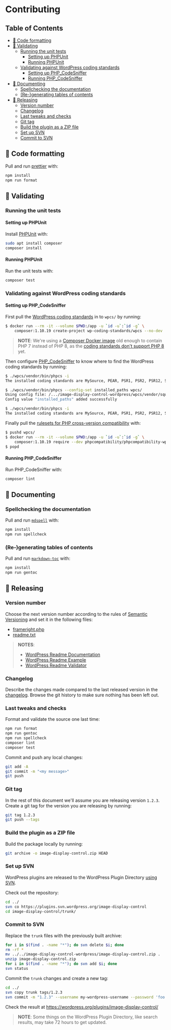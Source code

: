 # Contributing

## Table of Contents

<!-- toc -->

- [:floppy_disk: Code formatting](#floppy_disk-code-formatting)
- [:memo: Validating](#memo-validating)
  * [Running the unit tests](#running-the-unit-tests)
    + [Setting up PHPUnit](#setting-up-phpunit)
    + [Running PHPUnit](#running-phpunit)
  * [Validating against WordPress coding standards](#validating-against-wordpress-coding-standards)
    + [Setting up PHP_CodeSniffer](#setting-up-php_codesniffer)
    + [Running PHP_CodeSniffer](#running-php_codesniffer)
- [:bookmark_tabs: Documenting](#bookmark_tabs-documenting)
  * [Spellchecking the documentation](#spellchecking-the-documentation)
  * [(Re-)generating tables of contents](#re-generating-tables-of-contents)
- [:gift: Releasing](#gift-releasing)
  * [Version number](#version-number)
  * [Changelog](#changelog)
  * [Last tweaks and checks](#last-tweaks-and-checks)
  * [Git tag](#git-tag)
  * [Build the plugin as a ZIP file](#build-the-plugin-as-a-zip-file)
  * [Set up SVN](#set-up-svn)
  * [Commit to SVN](#commit-to-svn)

<!-- tocstop -->

## :floppy_disk: Code formatting

Pull and run [prettier](https://github.com/prettier/plugin-php) with:

```bash
npm install
npm run format
```

## :memo: Validating

### Running the unit tests

#### Setting up PHPUnit

Install [PHPUnit](https://phpunit.readthedocs.io/en/9.5/installation.html)
with:

```bash
sudo apt install composer
composer install
```

#### Running PHPUnit

Run the unit tests with:

```bash
composer test
```

### Validating against WordPress coding standards

#### Setting up PHP_CodeSniffer

First pull the
[WordPress coding standards](https://github.com/WordPress/WordPress-Coding-Standards)
in to `wpcs/` by running:

```bash
$ docker run --rm -it --volume $PWD:/app -u `id -u`:`id -g` \
    composer:1.10.19 create-project wp-coding-standards/wpcs --no-dev
```

> **NOTE**: We're using a
> [Composer Docker image](https://hub.docker.com/_/composer/) old enough to
> contain PHP 7 instead of PHP 8, as the
> [coding standards don't support PHP 8](https://github.com/WordPress/WordPress-Coding-Standards/issues/2070)
> yet.

Then configure [PHP_CodeSniffer](https://github.com/squizlabs/PHP_CodeSniffer)
to know where to find the WordPress coding standards by running:

```bash
$ ./wpcs/vendor/bin/phpcs -i
The installed coding standards are MySource, PEAR, PSR1, PSR2, PSR12, Squiz and Zend

$ ./wpcs/vendor/bin/phpcs --config-set installed_paths wpcs/
Using config file: /.../image-display-control-wordpress/wpcs/vendor/squizlabs/php_codesniffer/CodeSniffer.conf
Config value "installed_paths" added successfully

$ ./wpcs/vendor/bin/phpcs -i
The installed coding standards are MySource, PEAR, PSR1, PSR2, PSR12, Squiz, Zend, WordPress, WordPress-Core, WordPress-Docs and WordPress-Extra
```

Finally pull the
[rulesets for PHP cross-version compatibility](https://github.com/PHPCompatibility/PHPCompatibilityWP)
with:

```bash
$ pushd wpcs/
$ docker run --rm -it --volume $PWD:/app -u `id -u`:`id -g` \
    composer:1.10.19 require --dev phpcompatibility/phpcompatibility-wp:"*"
$ popd
```

#### Running PHP_CodeSniffer

Run PHP_CodeSniffer with:

```bash
composer lint
```

## :bookmark_tabs: Documenting

### Spellchecking the documentation

Pull and run [`mdspell`](https://github.com/lukeapage/node-markdown-spellcheck)
with:

```bash
npm install
npm run spellcheck
```

### (Re-)generating tables of contents

Pull and run [`markdown-toc`](https://github.com/jonschlinkert/markdown-toc)
with:

```bash
npm install
npm run gentoc
```

## :gift: Releasing

### Version number

Choose the next version number according to the rules of
[Semantic Versioning](https://semver.org/) and set it in the following files:

* [frameright.php](../frameright.php#L8)
* [readme.txt](../readme.txt#L9)

> **NOTES**:
>
> * [WordPress Readme Documentation](https://developer.wordpress.org/plugins/wordpress-org/how-your-readme-txt-works/)
> * [WordPress Readme Example](https://wordpress.org/plugins/readme.txt)
> * [WordPress Readme Validator](https://wordpress.org/plugins/developers/readme-validator/)

### Changelog

Describe the changes made compared to the last released version in the
[changelog](../readme.txt). Browse the git history to make sure nothing has
been left out.

### Last tweaks and checks

Format and validate the source one last time:

```bash
npm run format
npm run gentoc
npm run spellcheck
composer lint
composer test
```

Commit and push any local changes:

```bash
git add -A
git commit -m "<my message>"
git push
```

### Git tag

In the rest of this document we'll assume you are releasing version `1.2.3`.
Create a git tag for the version you are releasing by running:

```bash
git tag 1.2.3
git push --tags
```

### Build the plugin as a ZIP file

Build the package locally by running:

```bash
git archive -o image-display-control.zip HEAD
```

### Set up SVN

WordPress plugins are released to the WordPress Plugin Directory
[using SVN](https://developer.wordpress.org/plugins/wordpress-org/how-to-use-subversion/).

Check out the repository:

```bash
cd ../
svn co https://plugins.svn.wordpress.org/image-display-control
cd image-display-control/trunk/
```

### Commit to SVN

Replace the `trunk` files with the previously built archive:

```bash
for i in $(find . -name "*"); do svn delete $i; done
rm -rf *
mv ../../image-display-control-wordpress/image-display-control.zip .
unzip image-display-control.zip
for i in $(find . -name "*"); do svn add $i; done
svn status
```

Commit the `trunk` changes and create a new tag:

```bash
cd ../
svn copy trunk tags/1.2.3
svn commit -m "1.2.3" --username my-wordpress-username --password 'foo'
```

Check the result at https://wordpress.org/plugins/image-display-control/

> **NOTE**: Some things on the WordPress Plugin Directory, like search results,
> may take 72 hours to get updated.

